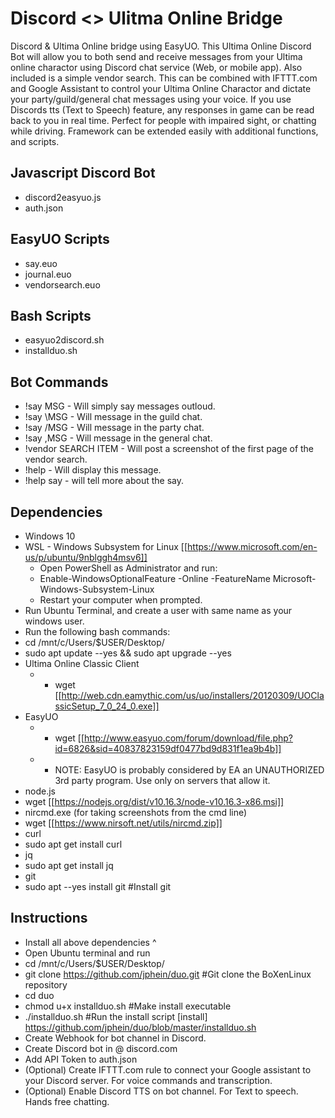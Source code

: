 # Discord <> Ulitma Online Bridge 
Discord & Ultima Online bridge using EasyUO. This Ultima Online Discord Bot will allow you to both send and receive messages from your Ultima online charactor using Discord chat service (Web, or mobile app). Also included is a simple vendor search. This can be combined with IFTTT.com and Google Assistant to control your Ultima Online Charactor and dictate your party/guild/general chat messages using your voice. If you use Discords tts (Text to Speech) feature, any responses in game can be read back to you in real time. Perfect for people with impaired sight, or chatting while driving. Framework can be extended easily with additional functions, and scripts. 

## Javascript Discord Bot
* discord2easyuo.js
* auth.json

## EasyUO Scripts 
* say.euo
* journal.euo
* vendorsearch.euo

## Bash Scripts
* easyuo2discord.sh
* installduo.sh

## Bot Commands
* !say MSG - Will simply say messages outloud.
* !say \MSG - Will message in the guild chat. 
* !say /MSG - Will message in the party chat.
* !say ,MSG - Will message in the general chat.
* !vendor SEARCH ITEM - Will post a screenshot of the first page of the vendor search.
* !help - Will display this message.
* !help say - will tell more about the say.

## Dependencies
* Windows 10
* WSL - Windows Subsystem for Linux [[https://www.microsoft.com/en-us/p/ubuntu/9nblggh4msv6]]
  * Open PowerShell as Administrator and run:
   * Enable-WindowsOptionalFeature -Online -FeatureName Microsoft-Windows-Subsystem-Linux
  * Restart your computer when prompted.
* Run Ubuntu Terminal, and create a user with same name as your windows user.
* Run the following bash commands:
 * cd /mnt/c/Users/$USER/Desktop/
 * sudo apt update --yes && sudo apt upgrade --yes
 * Ultima Online Classic Client 
   * * wget [[http://web.cdn.eamythic.com/us/uo/installers/20120309/UOClassicSetup_7_0_24_0.exe]]
 * EasyUO 
   * * wget [[http://www.easyuo.com/forum/download/file.php?id=6826&sid=40837823159df0477bd9d831f1ea9b4b]]
   * * NOTE: EasyUO is probably considered by EA an UNAUTHORIZED 3rd party program. Use only on servers that allow it.  
 * node.js
  * wget [[https://nodejs.org/dist/v10.16.3/node-v10.16.3-x86.msi]]
 * nircmd.exe (for taking screenshots from the cmd line) 
  * wget [[https://www.nirsoft.net/utils/nircmd.zip]]
 * curl 
  * sudo apt get install curl
 * jq
  * sudo apt get install jq
 * git
  * sudo apt --yes install git #Install git

## Instructions
* Install all above dependencies ^
* Open Ubuntu terminal and run
* cd /mnt/c/Users/$USER/Desktop/
* git clone https://github.com/jphein/duo.git #Git clone the BoXenLinux repository 
* cd duo
* chmod u+x installduo.sh #Make install executable
* ./installduo.sh #Run the install script [install] https://github.com/jphein/duo/blob/master/installduo.sh
* Create Webhook for bot channel in Discord.
* Create Discord bot in @ discord.com
* Add API Token to auth.json
* (Optional) Create IFTTT.com rule to connect your Google assistant to your Discord server. For voice commands and transcription.  
* (Optional) Enable Discord TTS on bot channel. For Text to speech. Hands free chatting. 
